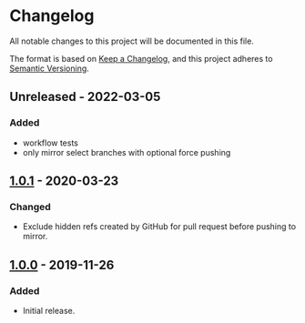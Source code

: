 # Changelog
All notable changes to this project will be documented in this file.

The format is based on [Keep a Changelog](https://keepachangelog.com/en/1.0.0/),
and this project adheres to [Semantic Versioning](https://semver.org/spec/v2.0.0.html).

## Unreleased - 2022-03-05

### Added
* workflow tests
* only mirror select branches with optional force pushing

## [1.0.1] - 2020-03-23

### Changed
* Exclude hidden refs created by GitHub for pull request before pushing to mirror.

## [1.0.0] - 2019-11-26

### Added
* Initial release.

[Unreleased]: https://github.com/wearerequired/git-mirror-action/compare/v1.0.1...HEAD
[1.0.1]: https://github.com/wearerequired/git-mirror-action/compare/v1.0.0...v1.1.0
[1.0.0]: https://github.com/wearerequired/git-mirror-action/compare/26c99373bfd4beb7811a3fd8a068ec944dadedcc...v1.0.0
